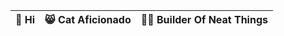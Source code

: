 
| 👋 Hi    | 😸 Cat Aficionado | :pirate_flag: Builder Of Neat Things |
|---------|--------------------|---------------------------------------|
